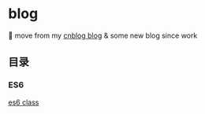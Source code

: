 # blog
🌈 move from my [cnblog blog](https://home.cnblogs.com/u/HXW-from-DJTU/) &amp; some new blog since work

## 目录
### ES6
[es6 class](https://github.com/HXWfromDJTU/blog/blob/master/es6_class.md)
